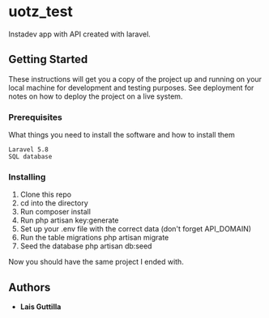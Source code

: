 # uotz_test
Instadev app with API created with laravel. 

## Getting Started

These instructions will get you a copy of the project up and running on your local machine for development and testing purposes. See deployment for notes on how to deploy the project on a live system.

### Prerequisites

What things you need to install the software and how to install them

```
Laravel 5.8
SQL database

```

### Installing

1. Clone this repo
2. cd into the directory
3. Run composer install
4. Run php artisan key:generate
5. Set up your .env file with the correct data (don't forget API_DOMAIN)
6. Run the table migrations php artisan migrate
7. Seed the database php artisan db:seed

Now you should have the same project I ended with.

## Authors

* **Lais Guttilla**

